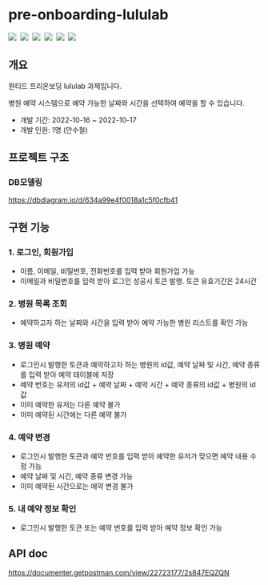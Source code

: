 # pre-onboarding-lululab

<img src="https://img.shields.io/badge/-JavaScript-%23F7DF1E?style=for-the-badge&logo=javascript&logoColor=white"/>&nbsp;
<img src="https://img.shields.io/badge/Node.js-339933?style=for-the-badge&logo=Node.js&logoColor=white"/>&nbsp;
<img src="https://camo.githubusercontent.com/93907c63a75a4b788c8f5ab36b7064add824dd890c2de95e8a965c5460dc5268/68747470733a2f2f696d672e736869656c64732e696f2f62616467652f457870726573732d3030303030303f7374796c653d666f722d7468652d6261646765266c6f676f3d45787072657373266c6f676f436f6c6f723d7768697465"/>&nbsp;
<img src="https://img.shields.io/badge/MySQL-4479A1?style=for-the-badge&logo=MySQL&logoColor=white"/>&nbsp;
<img src="https://camo.githubusercontent.com/6505d9c38a846a4059abd0067583de4731793449ba28992b2b985e2d75d09ec5/68747470733a2f2f696d672e736869656c64732e696f2f62616467652f547970654f524d2d3236323632373f7374796c653d666f722d7468652d6261646765266c6f676f3d547970654f524d266c6f676f436f6c6f723d7768697465"/>&nbsp;
<img src="https://camo.githubusercontent.com/404982277edad8c6c6e5a3da5b480ebc7e0dba541603a0213ecdca99abf4ffde/68747470733a2f2f696d672e736869656c64732e696f2f62616467652f706f73746d616e2d2532334646364333373f7374796c653d666f722d7468652d6261646765266c6f676f3d706f73746d616e266c6f676f436f6c6f723d7768697465"/>&nbsp;

## 개요

원티드 프리온보딩 lululab 과제입니다.

병원 예약 시스템으로 예약 가능한 날짜와 시간을 선택하여 예약을 할 수 있습니다.

- 개발 기간: 2022-10-16 ~ 2022-10-17
- 개발 인원: 1명 (안수철)

## 프로젝트 구조

### DB모델링

https://dbdiagram.io/d/634a99e4f0018a1c5f0cfb41

## 구현 기능

### 1. 로그인, 회원가입

- 이름, 이메일, 비밀번호, 전화번호를 입력 받아 회원가입 가능
- 이메일과 비밀번호를 입력 받아 로그인 성공시 토큰 발행. 토큰 유효기간은 24시간

### 2. 병원 목록 조회

- 예약하고자 하는 날짜와 시간을 입력 받아 예약 가능한 병원 리스트를 확인 가능

### 3. 병원 예약

- 로그인시 발행한 토큰과 예약하고자 하는 병원의 id값, 예약 날짜 및 시간, 예약 종류를 입력 받아 예약 테이블에 저장
- 예약 번호는 유저의 id값 + 예약 날짜 + 예약 시간 + 예약 종류의 id값 + 병원의 id값
- 이미 예약한 유저는 다른 예약 불가
- 이미 예약된 시간에는 다른 예약 불가

### 4. 예약 변경

- 로그인시 발행한 토큰과 예약 번호를 입력 받아 예약한 유저가 맞으면 예약 내용 수정 가능
- 예약 날짜 및 시간, 예약 종류 변경 가능
- 이미 예약된 시간으로는 에약 변경 불가

### 5. 내 예약 정보 확인

- 로그인시 발행한 토큰 또는 예약 번호를 입력 받아 예약 정보 확인 가능

## API doc

https://documenter.getpostman.com/view/22723177/2s847EQZQN
